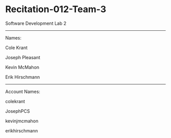 # Recitation-012-Team-3
Software Development Lab 2

-----
Names:

Cole Krant

Joseph Pleasant

Kevin McMahon

Erik Hirschmann


-----
Account Names:

colekrant

JosephPCS

kevinjmcmahon

erikhirschmann
